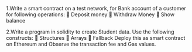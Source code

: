 1.Write a smart contract on a test network, for Bank account of a customer for following
operations:
 Deposit money
 Withdraw Money
 Show balance


2.Write a program in solidity to create Student data. Use the following constructs:
 Structures
 Arrays
 Fallback
Deploy this as smart contract on Ethereum and Observe the transaction fee and Gas values.
